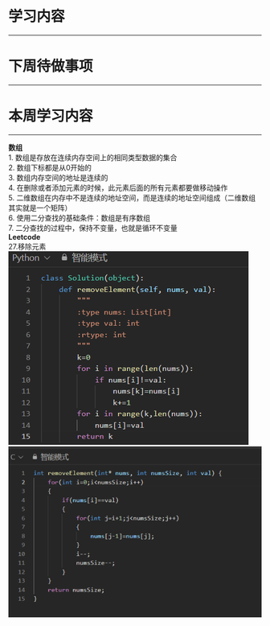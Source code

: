 # 学习内容
---
# 下周待做事项
---
# 本周学习内容
---
**数组**<br>1. 数组是存放在连续内存空间上的相同类型数据的集合<br>2. 数组下标都是从0开始的<br>3. 数组内存空间的地址是连续的<br>4. 在删除或者添加元素的时候，此元素后面的所有元素都要做移动操作<br>5. 二维数组在内存中不是连续的地址空间，而是连续的地址空间组成（二维数组其实就是一个矩阵）<br>6. 使用二分查找的基础条件：数组是有序数组<br>7. 二分查找的过程中，保持不变量，也就是循环不变量<br>**Leetcode**<br>27.移除元素<br>![](https://github.com/jiayu060/-/blob/main/27-%E7%A7%BB%E9%99%A4%E5%85%83%E7%B4%A0-Python.png)<br>![](https://github.com/jiayu060/-/blob/main/27-%E7%A7%BB%E9%99%A4%E5%85%83%E7%B4%A0-C%E8%AF%AD%E8%A8%80.png)